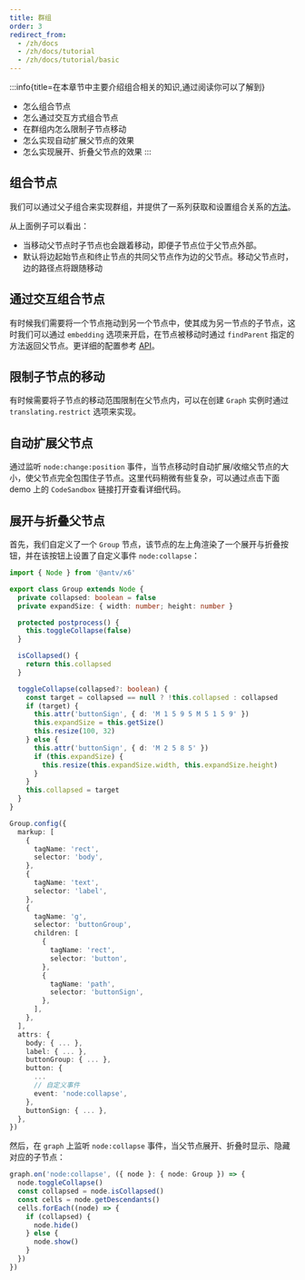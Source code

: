 ```yaml
---
title: 群组
order: 3
redirect_from:
  - /zh/docs
  - /zh/docs/tutorial
  - /zh/docs/tutorial/basic
---
```


:::info{title=在本章节中主要介绍组合相关的知识,通过阅读你可以了解到}

- 怎么组合节点
- 怎么通过交互方式组合节点
- 在群组内怎么限制子节点移动
- 怎么实现自动扩展父节点的效果
- 怎么实现展开、折叠父节点的效果 :::

## 组合节点

我们可以通过父子组合来实现群组，并提供了一系列获取和设置组合关系的[方法](/zh/docs/api/model/cell#父子关系-parentchildren)。

<code id="group-embed-edge" src="@/src/tutorial/intermediate/group/embed-edge/index.tsx"></code>

从上面例子可以看出：

- 当移动父节点时子节点也会跟着移动，即便子节点位于父节点外部。
- 默认将边起始节点和终止节点的共同父节点作为边的父节点。移动父节点时，边的路径点将跟随移动

## 通过交互组合节点

有时候我们需要将一个节点拖动到另一个节点中，使其成为另一节点的子节点，这时我们可以通过 `embedding` 选项来开启，在节点被移动时通过 `findParent` 指定的方法返回父节点。更详细的配置参考 [API](/zh/docs/api/interacting/interacting#组合)。

<code id="group-embedding" src="@/src/tutorial/basic/interacting/embedding/index.tsx"></code>

## 限制子节点的移动

有时候需要将子节点的移动范围限制在父节点内，可以在创建 `Graph` 实例时通过 `translating.restrict` 选项来实现。

<code id="group-restrict" src="@/src/tutorial/intermediate/group/restrict/index.tsx"></code>

## 自动扩展父节点

通过监听 `node:change:position` 事件，当节点移动时自动扩展/收缩父节点的大小，使父节点完全包围住子节点。这里代码稍微有些复杂，可以通过点击下面 demo 上的 `CodeSandbox` 链接打开查看详细代码。

<code id="group-expand-shrink" src="@/src/tutorial/intermediate/group/expand-shrink/index.tsx"></code>

## 展开与折叠父节点

首先，我们自定义了一个 `Group` 节点，该节点的左上角渲染了一个展开与折叠按钮，并在该按钮上设置了自定义事件 `node:collapse`：

```ts
import { Node } from '@antv/x6'

export class Group extends Node {
  private collapsed: boolean = false
  private expandSize: { width: number; height: number }

  protected postprocess() {
    this.toggleCollapse(false)
  }

  isCollapsed() {
    return this.collapsed
  }

  toggleCollapse(collapsed?: boolean) {
    const target = collapsed == null ? !this.collapsed : collapsed
    if (target) {
      this.attr('buttonSign', { d: 'M 1 5 9 5 M 5 1 5 9' })
      this.expandSize = this.getSize()
      this.resize(100, 32)
    } else {
      this.attr('buttonSign', { d: 'M 2 5 8 5' })
      if (this.expandSize) {
        this.resize(this.expandSize.width, this.expandSize.height)
      }
    }
    this.collapsed = target
  }
}

Group.config({
  markup: [
    {
      tagName: 'rect',
      selector: 'body',
    },
    {
      tagName: 'text',
      selector: 'label',
    },
    {
      tagName: 'g',
      selector: 'buttonGroup',
      children: [
        {
          tagName: 'rect',
          selector: 'button',
        },
        {
          tagName: 'path',
          selector: 'buttonSign',
        },
      ],
    },
  ],
  attrs: {
    body: { ... },
    label: { ... },
    buttonGroup: { ... },
    button: {
      ...
      // 自定义事件
      event: 'node:collapse',
    },
    buttonSign: { ... },
  },
})
```

然后，在 `graph` 上监听 `node:collapse` 事件，当父节点展开、折叠时显示、隐藏对应的子节点：

```ts
graph.on('node:collapse', ({ node }: { node: Group }) => {
  node.toggleCollapse()
  const collapsed = node.isCollapsed()
  const cells = node.getDescendants()
  cells.forEach((node) => {
    if (collapsed) {
      node.hide()
    } else {
      node.show()
    }
  })
})
```

<code id="group-collapsable" src="@/src/tutorial/intermediate/group/collapsable/index.tsx"></code>
